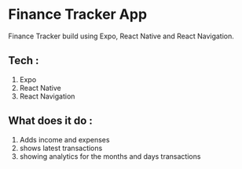 # Finance Tracker App
Finance Tracker build using Expo, React Native and React Navigation.

## Tech : 
  1. Expo 
  2. React Native
  3. React Navigation

## What does it do :
 1. Adds income and expenses
 2. shows latest transactions
 3. showing analytics for the months and days transactions
